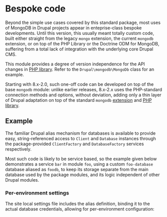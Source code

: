 # Bespoke code

Beyond the simple use cases covered by this standard package, most uses of
MongoDB in Drupal projects appear in enteprise-class bespoke developments. Until
this version, this usually meant totally custom code, built either straight from
the legacy `mongo` extension, the current `mongodb` extension, or on top of the
PHP Library or the Doctrine ODM for MongoDB, suffering from a total lack of
integration with the underlying core Drupal CMS.

This module provides a degree of version independence for the API changes in
[PHP library]. Refer to the `Drupal\mongodb\MongoDb` class for an example.

Starting with 8.x-2.0, such one-off code can be developed on top of the base
`mongodb` module: unlike earlier releases, 8.x-2.x uses the PHP-standard
connection methods and options, without deviation, adding only a thin layer of
Drupal adaptation on top of the standard `mongodb` [extension] and
[PHP library].

[extension]: http://php.net/mongodb
[PHP library]: https://docs.mongodb.com/php-library/current


## Example

The familiar Drupal alias mechanism for databases is available to provide easy,
string-referenced access to `Client` and `Database` instances through the
package-provided `ClientFactory` and `DatabaseFactory` services respectively.

Most such code is likely to be service based, so the example given below
demonstrates a service `bar` in module `foo`, using a custom `foo-database`
database aliased as `foodb`, to keep its storage separate from the main database
used by the package modules, and its logic independent of other Drupal modules.


### Per-environment settings

The site local settings file includes the alias definition, binding it to the
actual database credentials, allowing for per-environment configuration:

    <?php
    // settings.local.php
    $settings['mongodb'] = [
      'clients' => [
        // Client alias => constructor parameters.
        'default' => [
          'uri' => 'mongodb://localhost:27017',
          'uriOptions' => [],
          'driverOptions' => [],
        ],
      ],
      'databases' => [
        // Collection alias => [ client_alias, collection_name ]
        'default' => ['default', 'drupal'],
        'logger' => ['default', 'logger'],
        'foodb' => ['default', 'foo-database'],
      ],
    ];

With such a configuration, the `foodb` alias is available to all MongoDB-using
modules in the site, possibly pointing to different databases depending on the
environment (development, staging, production...).


### Service-based module adapter

The `foo.services.yml` service file for the bespoke `foo.module` can then
reference `foodb` to access the database with a constant alias, regardless
of the environment:

    // modules/custom/Foo/foo.services.yml
    services:
      foo.storage:
        class: 'MongoDB\Database'
        factory: ['@mongodb.database_factory', 'get']
        arguments: ['foodb']

      foo.bar:
        class: 'Drupal\foo\Bar'
        arguments: ['@foo.storage', '@logger.channel.foo']

      foo.baz:
        class: 'Drupal\foo\Baz'
        arguments: ['@foo.storage', '@mongodb.logger']

This allows services in the module to access the database in both function code
for Drupal hooks, and OO code for component-level logic without having to be
environment-aware.

If the `mongodb_watchdog` module is enabled:

* the `@logger.channel.foo` logger instance passed to the `Bar` constructor will
  be a Drupal-standard `LoggerChannel` instance, dispatching events to all
  active loggers in the site. This is the service most "classic" Drupal
  applications will want to use, as it has no visible dependence on MongoDB.
* the `@mongodb.logger` logger instance passed to the `Baz` constructor will be
  a PSR-3-standard `LoggerInterface` only writing to MongoDB, but still
  providing the standard Drupal UI to examine the application logs. When using
  this service, the `type` option must be set in the message context to appear
  as a logging channel in the Drupal logs UI. This is the service applications
  written in a "decoupled components" style will prefer.


### Component logic

Finally the component application logic can use the services without receiving
any Drupal-specific dependency. In this example, we can simply assume the
service code is located within the module itself, for simplicity:

    <?php
    // modules/custom/Foo/src/Bar.php
    use MongoDb\Database;
    use Psr\Log\LoggerInterface;

    public function __construct(Database $database, LoggerInterface $logger) {
      $this->database = $database;
      $this->logger = $logger;
    }

    public function baz() {
      // Perform some business logic using $this->database.
      // Log it using $this->logger.
    }

Having the code only receive standard services (like a PSR-3 logger) or
[PHP library] classes allows it to be written as an agnostic component that can
be brought in using Composer and shared with non-Drupal code. This is often
useful in bespoke projects, which tend to combine Drupal with other parts of the
application written in Laravel 5 or Symfony 4, since the code has no
Drupal-specific dependency in that case, only exposing a PSR-3 standard API.


### Tests

The `mongodb` module provides a `MongoDbTestBase` base test class allowing
kernel-based integration tests, as described on the [tests] page.

[tests]: /tests
